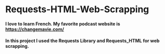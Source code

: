 # Requests-HTML-Web-Scrapping
#### I love to learn French. My favorite podcast website is  https://changemavie.com/
#### In this project I used the Requests Library and Requests_HTML for web scrapping.
